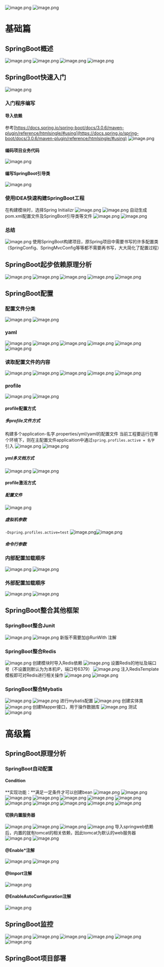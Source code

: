 ![image.png](https://cdn.nlark.com/yuque/0/2023/png/32637015/1683638674705-8e8a07f6-ceee-45d3-ac8d-7f0a15ba925f.png#averageHue=%23ddd6cc&clientId=ubb098940-51ae-4&from=paste&height=754&id=u98e28d87&originHeight=754&originWidth=1422&originalType=binary&ratio=1&rotation=0&showTitle=false&size=631814&status=done&style=none&taskId=u069c6009-bf4f-465e-b68c-dafa13d2891&title=&width=1422)
![image.png](https://cdn.nlark.com/yuque/0/2023/png/32637015/1683638718166-660aa164-6393-48ef-96c9-d50941731b41.png#averageHue=%23f8f7f7&clientId=ubb098940-51ae-4&from=paste&height=358&id=uf37a4864&originHeight=358&originWidth=1486&originalType=binary&ratio=1&rotation=0&showTitle=false&size=94457&status=done&style=none&taskId=u53b761dd-0ff1-42b3-bf3c-9fb78f57357&title=&width=1486)
# 基础篇
## SpringBoot概述
![image.png](https://cdn.nlark.com/yuque/0/2023/png/32637015/1683683040296-0483ddae-46fe-4af0-8b98-8ffca32476ca.png#averageHue=%23f2f2f2&clientId=ubb098940-51ae-4&from=paste&height=636&id=uc785f8c7&originHeight=636&originWidth=1294&originalType=binary&ratio=1&rotation=0&showTitle=false&size=244223&status=done&style=none&taskId=u4cf67536-090d-4ea0-990d-28717b39786&title=&width=1294)
![image.png](https://cdn.nlark.com/yuque/0/2023/png/32637015/1683683425293-9acc112c-6f68-4112-90b1-25e056efb95d.png#averageHue=%23efefef&clientId=ubb098940-51ae-4&from=paste&height=625&id=u4ef0abd7&originHeight=625&originWidth=1369&originalType=binary&ratio=1&rotation=0&showTitle=false&size=379303&status=done&style=none&taskId=uaf09e776-8202-4246-94f8-8e50900856d&title=&width=1369)
![image.png](https://cdn.nlark.com/yuque/0/2023/png/32637015/1683683584536-91b76123-444c-4950-b109-ed912075d1b0.png#averageHue=%23f4f4f4&clientId=ubb098940-51ae-4&from=paste&height=740&id=ubc8ea2ad&originHeight=740&originWidth=1318&originalType=binary&ratio=1&rotation=0&showTitle=false&size=356387&status=done&style=none&taskId=ub961eecc-79b3-4e5a-a4e4-98142417870&title=&width=1318)
![image.png](https://cdn.nlark.com/yuque/0/2023/png/32637015/1683683613063-9a9acc43-412a-4b8e-9099-974435c488c7.png#averageHue=%23fafafa&clientId=ubb098940-51ae-4&from=paste&height=618&id=u8c0e2955&originHeight=618&originWidth=1387&originalType=binary&ratio=1&rotation=0&showTitle=false&size=114276&status=done&style=none&taskId=u89561207-be92-4e64-81f3-1a535126fc4&title=&width=1387)
## SpringBoot快速入门
![image.png](https://cdn.nlark.com/yuque/0/2023/png/32637015/1683683700470-977c50bf-70a8-4b7f-8439-2c3e0070b91c.png#averageHue=%23f9fcf9&clientId=ubb098940-51ae-4&from=paste&height=637&id=u078d44a1&originHeight=637&originWidth=1319&originalType=binary&ratio=1&rotation=0&showTitle=false&size=119905&status=done&style=none&taskId=u8b4410a7-d6d8-4990-93bc-5c20417de36&title=&width=1319)
### 入门程序编写
#### 导入依赖
参考[https://docs.spring.io/spring-boot/docs/3.0.6/maven-plugin/reference/htmlsingle/#using](https://docs.spring.io/spring-boot/docs/3.0.6/maven-plugin/reference/htmlsingle/#using)
![image.png](https://cdn.nlark.com/yuque/0/2023/png/32637015/1683685701567-d555855c-0552-4ce2-8b0c-c669a630479e.png#averageHue=%23fbfaf9&clientId=ubb098940-51ae-4&from=paste&height=747&id=u8ecdcf5b&originHeight=747&originWidth=601&originalType=binary&ratio=1&rotation=0&showTitle=false&size=91788&status=done&style=none&taskId=u7bec5bde-c611-491d-8db8-15b21148b81&title=&width=601)
#### 编码项目业务代码
![image.png](https://cdn.nlark.com/yuque/0/2023/png/32637015/1683686952543-150321a9-465e-4b2d-a891-41811b9bd36b.png#averageHue=%23faf9f8&clientId=u191a65e2-e9d5-4&from=paste&height=602&id=ubb6c7107&originHeight=602&originWidth=956&originalType=binary&ratio=1&rotation=0&showTitle=false&size=76496&status=done&style=none&taskId=u0b40d427-86f2-4895-bc4b-4da0d889583&title=&width=956)
#### 编写SpringBoot引导类
![image.png](https://cdn.nlark.com/yuque/0/2023/png/32637015/1683687008128-106e4327-bd16-4f61-9be4-cfabe0d6a795.png#averageHue=%23faf9f8&clientId=u191a65e2-e9d5-4&from=paste&height=537&id=u1bf3acac&originHeight=537&originWidth=1022&originalType=binary&ratio=1&rotation=0&showTitle=false&size=75182&status=done&style=none&taskId=u59142f77-9f90-441a-a21b-ce5cfa05711&title=&width=1022)
### 使用IDEA快速构建SpringBoot工程
在构建模块时，选择Spring Initializr
![image.png](https://cdn.nlark.com/yuque/0/2023/png/32637015/1683687507137-e890b565-1007-493f-b3a7-a840b9f2f68b.png#averageHue=%23f4f3f3&clientId=u191a65e2-e9d5-4&from=paste&height=777&id=u0c3812d8&originHeight=777&originWidth=958&originalType=binary&ratio=1&rotation=0&showTitle=false&size=51188&status=done&style=none&taskId=ude41d87a-8831-4f60-ac12-668efb900f3&title=&width=958)
![image.png](https://cdn.nlark.com/yuque/0/2023/png/32637015/1683687545622-088f95f5-4217-4ed7-85a9-42df000d2740.png#averageHue=%23f6f6f5&clientId=u191a65e2-e9d5-4&from=paste&height=781&id=u84dacb41&originHeight=781&originWidth=961&originalType=binary&ratio=1&rotation=0&showTitle=false&size=46268&status=done&style=none&taskId=u2c2abc1e-2a49-4936-afb0-6da7f3ae297&title=&width=961)
自动生成pom.xml配置文件及SpringBoot引导类等文件
![image.png](https://cdn.nlark.com/yuque/0/2023/png/32637015/1683687633090-7c536c33-6a1d-4361-8e1c-b7b332ab5abb.png#averageHue=%23fcfbfa&clientId=u191a65e2-e9d5-4&from=paste&height=919&id=ubd46c2b0&originHeight=919&originWidth=959&originalType=binary&ratio=1&rotation=0&showTitle=false&size=141511&status=done&style=none&taskId=u804d1c36-5051-4e93-80df-29bd5da0459&title=&width=959)
![image.png](https://cdn.nlark.com/yuque/0/2023/png/32637015/1683687689649-c9a5a8b9-1eac-49fb-bad2-cda2ddecbaa2.png#averageHue=%23fbfbfa&clientId=u191a65e2-e9d5-4&from=paste&height=582&id=u12613826&originHeight=582&originWidth=1010&originalType=binary&ratio=1&rotation=0&showTitle=false&size=52016&status=done&style=none&taskId=ueeaac430-134f-4dc4-a856-58f552fe1a9&title=&width=1010)
### 总结
![image.png](https://cdn.nlark.com/yuque/0/2023/png/32637015/1683685553525-6c3368d3-97de-4f7f-bbf0-357a000c2d75.png#averageHue=%23f6f9f6&clientId=ubb098940-51ae-4&from=paste&height=394&id=u058af30c&originHeight=394&originWidth=1391&originalType=binary&ratio=1&rotation=0&showTitle=false&size=84833&status=done&style=none&taskId=u7e4c338b-7499-4955-97d2-14f0018d946&title=&width=1391)
使用SpringBoot构建项目，原Spring项目中需要书写的许多配置类（SpringConfig、SpringMvcConfig等等都不需要再书写，大大简化了配置过程）
## SpringBoot起步依赖原理分析
![image.png](https://cdn.nlark.com/yuque/0/2023/png/32637015/1683693738430-fd0cac71-b7a0-4b37-8739-b5afe4f0bcd9.png#averageHue=%23f6f9f6&clientId=u56544b3a-5e84-4&from=paste&height=330&id=ud112ebc2&originHeight=330&originWidth=1324&originalType=binary&ratio=1&rotation=0&showTitle=false&size=58014&status=done&style=none&taskId=u1c31f0ad-02f2-4d99-81e9-42b11312b47&title=&width=1324)
![image.png](https://cdn.nlark.com/yuque/0/2023/png/32637015/1683693953812-d47a0633-7e7b-4906-8c54-5e4b94e63d0c.png#averageHue=%23f3f6f3&clientId=u56544b3a-5e84-4&from=paste&height=452&id=u3084876e&originHeight=452&originWidth=1263&originalType=binary&ratio=1&rotation=0&showTitle=false&size=158152&status=done&style=none&taskId=ua5a5f46a-3a47-48e2-a548-2dc401d701d&title=&width=1263)
![image.png](https://cdn.nlark.com/yuque/0/2023/png/32637015/1683693776915-a5a28dcb-98d2-4066-8c89-620857696ec9.png#averageHue=%23f4f8f4&clientId=u56544b3a-5e84-4&from=paste&height=800&id=uc50dc9e5&originHeight=800&originWidth=1424&originalType=binary&ratio=1&rotation=0&showTitle=false&size=777317&status=done&style=none&taskId=ub7e4c39c-335e-4d48-b827-cad7f335b96&title=&width=1424)
![image.png](https://cdn.nlark.com/yuque/0/2023/png/32637015/1683693647211-6c9c0a7c-bfb0-4685-b554-60e6d658a9ca.png#averageHue=%23f3f6f2&clientId=u56544b3a-5e84-4&from=paste&height=881&id=ua4c685f6&originHeight=881&originWidth=1599&originalType=binary&ratio=1&rotation=0&showTitle=false&size=1146059&status=done&style=none&taskId=ue2b6dbaf-0175-4f11-959b-eb73224bb8e&title=&width=1599)
![image.png](https://cdn.nlark.com/yuque/0/2023/png/32637015/1683693714520-e9affa3c-6c6e-4811-b3d3-34196c30bfc5.png#averageHue=%23f7faf6&clientId=u56544b3a-5e84-4&from=paste&height=754&id=u1c95913e&originHeight=754&originWidth=1505&originalType=binary&ratio=1&rotation=0&showTitle=false&size=686959&status=done&style=none&taskId=u17f1a7e7-c31f-47e0-be1b-ad39c49dfbd&title=&width=1505)
## SpringBoot配置
### 配置文件分类
![image.png](https://cdn.nlark.com/yuque/0/2023/png/32637015/1683694344258-27bf15a7-e0dd-4a80-a66f-8c6dc74d9db9.png#averageHue=%23f4f7f4&clientId=u56544b3a-5e84-4&from=paste&height=547&id=uc6b198a0&originHeight=547&originWidth=1300&originalType=binary&ratio=1&rotation=0&showTitle=false&size=130054&status=done&style=none&taskId=u6b1999cf-d37a-42e7-8122-db4d507a814&title=&width=1300)
![image.png](https://cdn.nlark.com/yuque/0/2023/png/32637015/1683694588424-6f783b5b-7d5e-4195-929f-526afe9cc359.png#averageHue=%23f7faf7&clientId=u56544b3a-5e84-4&from=paste&height=437&id=u1c63d139&originHeight=437&originWidth=1177&originalType=binary&ratio=1&rotation=0&showTitle=false&size=86022&status=done&style=none&taskId=u31e2511f-f53f-43cd-8224-850db4ccab8&title=&width=1177)
### yaml
![image.png](https://cdn.nlark.com/yuque/0/2023/png/32637015/1683694647579-8f9dfd3e-dd91-45b6-a49a-f33f25eeb15f.png#averageHue=%23f1f4f1&clientId=u56544b3a-5e84-4&from=paste&height=311&id=u1fbfbd90&originHeight=311&originWidth=1504&originalType=binary&ratio=1&rotation=0&showTitle=false&size=171177&status=done&style=none&taskId=u8a526343-4f7b-4fbc-8e29-f21c661eafb&title=&width=1504)
![image.png](https://cdn.nlark.com/yuque/0/2023/png/32637015/1683694711751-580e9549-5e3e-42d3-b9eb-4434b9461d07.png#averageHue=%23ecf6f7&clientId=u56544b3a-5e84-4&from=paste&height=691&id=ud82d039d&originHeight=691&originWidth=1342&originalType=binary&ratio=1&rotation=0&showTitle=false&size=124893&status=done&style=none&taskId=u0b5a943d-de1c-4383-aa51-823cfec6a13&title=&width=1342)
![image.png](https://cdn.nlark.com/yuque/0/2023/png/32637015/1683694745082-d257df0e-63b2-4d08-990c-5b290df284a7.png#averageHue=%23f1f4f1&clientId=u56544b3a-5e84-4&from=paste&height=610&id=uff385002&originHeight=610&originWidth=1293&originalType=binary&ratio=1&rotation=0&showTitle=false&size=186466&status=done&style=none&taskId=u98bc7cc4-6842-4a87-a055-10c64bdd159&title=&width=1293)
![image.png](https://cdn.nlark.com/yuque/0/2023/png/32637015/1683694879618-488051da-541c-4314-9084-d8bd9dcfa321.png#averageHue=%23e7f3f4&clientId=u56544b3a-5e84-4&from=paste&height=716&id=uf1210148&originHeight=716&originWidth=1360&originalType=binary&ratio=1&rotation=0&showTitle=false&size=186232&status=done&style=none&taskId=u59da58aa-319e-4ff3-8ed3-8f8491a7c93&title=&width=1360)
![image.png](https://cdn.nlark.com/yuque/0/2023/png/32637015/1683695029641-ee2489a6-d3d8-4ee6-abbc-2de114af8297.png#averageHue=%23eaf4f5&clientId=u56544b3a-5e84-4&from=paste&height=295&id=ua7ed5bd3&originHeight=295&originWidth=1372&originalType=binary&ratio=1&rotation=0&showTitle=false&size=51506&status=done&style=none&taskId=ucf0ef624-e25e-4125-8459-1796f3a14f2&title=&width=1372)
![image.png](https://cdn.nlark.com/yuque/0/2023/png/32637015/1683695043608-176ad316-773f-408e-bd7a-650b2ac23fcc.png#averageHue=%23f7faf7&clientId=u56544b3a-5e84-4&from=paste&height=760&id=u142101e2&originHeight=760&originWidth=1407&originalType=binary&ratio=1&rotation=0&showTitle=false&size=174653&status=done&style=none&taskId=u41f5a5f7-975c-4ee8-8485-00fd4af68c4&title=&width=1407)
### 读取配置文件的内容
![image.png](https://cdn.nlark.com/yuque/0/2023/png/32637015/1683695129779-72f66d37-953e-4ebe-8d2a-5a397ecc73d7.png#averageHue=%23f6f9f6&clientId=u56544b3a-5e84-4&from=paste&height=289&id=u2592c5b7&originHeight=289&originWidth=1197&originalType=binary&ratio=1&rotation=0&showTitle=false&size=47187&status=done&style=none&taskId=u230637f1-b32b-4735-bfd0-ba6369bc511&title=&width=1197)
![image.png](https://cdn.nlark.com/yuque/0/2023/png/32637015/1683700156480-f751e8ab-c103-4990-bada-1b995d5f4a27.png#averageHue=%23faf9f8&clientId=u56544b3a-5e84-4&from=paste&height=443&id=u4a42ebba&originHeight=443&originWidth=634&originalType=binary&ratio=1&rotation=0&showTitle=false&size=32681&status=done&style=none&taskId=u3c1a9d6b-b8b3-487f-b94c-b530eee1b4d&title=&width=634)
![image.png](https://cdn.nlark.com/yuque/0/2023/png/32637015/1683700137485-a90bd796-f2aa-45e8-bb8c-e001916666ad.png#averageHue=%23faf9f7&clientId=u56544b3a-5e84-4&from=paste&height=609&id=ub300f77f&originHeight=609&originWidth=825&originalType=binary&ratio=1&rotation=0&showTitle=false&size=106294&status=done&style=none&taskId=u789eaf1d-ea0d-4976-a4f0-0dbea1a4640&title=&width=825)
![image.png](https://cdn.nlark.com/yuque/0/2023/png/32637015/1683700395075-6067b393-18b2-485c-910e-69e5f068b2a9.png#averageHue=%23f0f3f0&clientId=u56544b3a-5e84-4&from=paste&height=748&id=u8582b310&originHeight=748&originWidth=1766&originalType=binary&ratio=1&rotation=0&showTitle=false&size=589330&status=done&style=none&taskId=u81e05379-71e8-4ee9-9f89-498b2e8decb&title=&width=1766)
![image.png](https://cdn.nlark.com/yuque/0/2023/png/32637015/1683700352403-c5a9bdb9-32e3-4886-b35a-fcd50556f40f.png#averageHue=%23f5f8f5&clientId=u56544b3a-5e84-4&from=paste&height=851&id=u78405f7c&originHeight=851&originWidth=1382&originalType=binary&ratio=1&rotation=0&showTitle=false&size=632937&status=done&style=none&taskId=u57b33b9e-0e2e-4dc0-b434-e49e1fd0a5a&title=&width=1382)
### profile
![image.png](https://cdn.nlark.com/yuque/0/2023/png/32637015/1683700584394-9a610f85-3e02-4319-aef7-3a59a8c4d43a.png#averageHue=%23f5f8f5&clientId=u56544b3a-5e84-4&from=paste&height=585&id=u7eee5d47&originHeight=585&originWidth=1475&originalType=binary&ratio=1&rotation=0&showTitle=false&size=189095&status=done&style=none&taskId=u9d9aecfe-09bd-4edd-a63d-cd4845f0a0b&title=&width=1475)
![image.png](https://cdn.nlark.com/yuque/0/2023/png/32637015/1683703868987-8bfa95ee-ed12-4296-b6c9-15ccc4a2cc1c.png#averageHue=%23f3f5f3&clientId=u56544b3a-5e84-4&from=paste&height=663&id=u6af8c1ee&originHeight=663&originWidth=1134&originalType=binary&ratio=1&rotation=0&showTitle=false&size=254563&status=done&style=none&taskId=u8471b249-7228-4358-abcc-81b189fb628&title=&width=1134)
#### profile配置方式
##### 多profile文件方式
构建多个application-名字.properties/yml/yaml的配置文件
当前工程要运行在哪个环境下，则在主配置文件applicaition中通过`spring.profiles.active = 名字` 引入
![image.png](https://cdn.nlark.com/yuque/0/2023/png/32637015/1683700826675-29fbf73f-0549-4b8a-a819-947ddb245eaa.png#averageHue=%23f3f7f3&clientId=u56544b3a-5e84-4&from=paste&height=421&id=u712b156d&originHeight=421&originWidth=1307&originalType=binary&ratio=1&rotation=0&showTitle=false&size=182529&status=done&style=none&taskId=ud6926d1a-6280-4931-a8d6-ae3da755a61&title=&width=1307)
![image.png](https://cdn.nlark.com/yuque/0/2023/png/32637015/1683700986527-aa7a4ef7-2ad5-444a-9dd8-740df7fb18f5.png#averageHue=%23f2f5f2&clientId=u56544b3a-5e84-4&from=paste&height=437&id=u40daf797&originHeight=437&originWidth=1850&originalType=binary&ratio=1&rotation=0&showTitle=false&size=225104&status=done&style=none&taskId=u5c940751-e568-4bd0-92d2-4c75ad141da&title=&width=1850)
##### yml多文档方式
![image.png](https://cdn.nlark.com/yuque/0/2023/png/32637015/1683702795677-16b15dc9-e9d2-48e5-9794-aea8526817c6.png#averageHue=%23faf9f8&clientId=u56544b3a-5e84-4&from=paste&height=630&id=uc841bd70&originHeight=630&originWidth=686&originalType=binary&ratio=1&rotation=0&showTitle=false&size=65631&status=done&style=none&taskId=ud6bfa1f6-2975-4cc6-82cd-ba2b69ea217&title=&width=686)
![image.png](https://cdn.nlark.com/yuque/0/2023/png/32637015/1683703199163-f1096b9e-62e2-4d20-b9ab-b545029e31e5.png#averageHue=%23f9f9f8&clientId=u56544b3a-5e84-4&from=paste&height=731&id=ucf2b04fe&originHeight=731&originWidth=666&originalType=binary&ratio=1&rotation=0&showTitle=false&size=79837&status=done&style=none&taskId=u4ab10f22-b9ff-45a2-a73b-686936bf8eb&title=&width=666)
#### profile激活方式
##### 配置文件
![image.png](https://cdn.nlark.com/yuque/0/2023/png/32637015/1683703542238-0995c3fc-7582-4402-a8df-2efccb71e371.png#averageHue=%23fafaf9&clientId=u56544b3a-5e84-4&from=paste&height=704&id=u23937a73&originHeight=704&originWidth=704&originalType=binary&ratio=1&rotation=0&showTitle=false&size=73132&status=done&style=none&taskId=uca51e461-e769-4118-adfc-62e96e16146&title=&width=704)
##### 虚拟机参数
`-Dspring.profiles.active=test`
![image.png](https://cdn.nlark.com/yuque/0/2023/png/32637015/1683703577357-775fce7f-2d5c-4834-88f1-a118cc0d20b4.png#averageHue=%23f3f3f2&clientId=u56544b3a-5e84-4&from=paste&height=853&id=ub73b086f&originHeight=853&originWidth=1038&originalType=binary&ratio=1&rotation=0&showTitle=false&size=87464&status=done&style=none&taskId=u24ea3a03-e6a0-4a0b-aa64-4d80cf57a26&title=&width=1038)![image.png](https://cdn.nlark.com/yuque/0/2023/png/32637015/1683703724677-9522a8cf-db37-4892-905d-89df1edfe81a.png#averageHue=%23eff2ef&clientId=u56544b3a-5e84-4&from=paste&height=757&id=u82ed80ad&originHeight=757&originWidth=1465&originalType=binary&ratio=1&rotation=0&showTitle=false&size=407688&status=done&style=none&taskId=ua552c9d9-6599-4846-8451-e506db692c3&title=&width=1465)
##### 命令行参数
### 内部配置加载顺序
![image.png](https://cdn.nlark.com/yuque/0/2023/png/32637015/1683704031190-1cd6b89e-c4ec-44fd-a118-24c80363f17b.png#averageHue=%23f4f7f4&clientId=u56544b3a-5e84-4&from=paste&height=481&id=uf1747eea&originHeight=481&originWidth=1306&originalType=binary&ratio=1&rotation=0&showTitle=false&size=158814&status=done&style=none&taskId=ua9fe8c06-06dd-4b53-8c24-39320313931&title=&width=1306)
![image.png](https://cdn.nlark.com/yuque/0/2023/png/32637015/1683704210374-51c4270f-9192-47bb-984a-357076c0995c.png#averageHue=%23e9ece8&clientId=u56544b3a-5e84-4&from=paste&height=473&id=u8ea26333&originHeight=473&originWidth=608&originalType=binary&ratio=1&rotation=0&showTitle=false&size=181833&status=done&style=none&taskId=ud2087f7f-28ad-46a7-9ebc-69fe516223e&title=&width=608)
### 外部配置加载顺序
![image.png](https://cdn.nlark.com/yuque/0/2023/png/32637015/1683704503100-4d5e2ffa-da4d-4892-9f0d-2f62fd885268.png#averageHue=%23082a5c&clientId=u56544b3a-5e84-4&from=paste&height=265&id=ud3fb56cc&originHeight=265&originWidth=1764&originalType=binary&ratio=1&rotation=0&showTitle=false&size=188471&status=done&style=none&taskId=u5edb09a0-3b63-43e8-a587-0ca879edd6a&title=&width=1764)
![image.png](https://cdn.nlark.com/yuque/0/2023/png/32637015/1683704619931-7ae2475a-9809-460c-8488-9d590f796df5.png#averageHue=%23f2f5f2&clientId=u56544b3a-5e84-4&from=paste&height=223&id=u41ae2db2&originHeight=223&originWidth=1489&originalType=binary&ratio=1&rotation=0&showTitle=false&size=93745&status=done&style=none&taskId=u25bb5584-5698-44b2-8b60-6af460bcddd&title=&width=1489)
## SpringBoot整合其他框架
### SpringBoot整合Junit
![image.png](https://cdn.nlark.com/yuque/0/2023/png/32637015/1683704750186-f5aa5bcd-194f-452a-a16e-14f7d152d1c0.png#averageHue=%23f8fbf8&clientId=u56544b3a-5e84-4&from=paste&height=646&id=ufa86c6d8&originHeight=646&originWidth=1237&originalType=binary&ratio=1&rotation=0&showTitle=false&size=157581&status=done&style=none&taskId=u5ef009a8-78e2-4e41-9aef-870c473a8a0&title=&width=1237)
![image.png](https://cdn.nlark.com/yuque/0/2023/png/32637015/1683705128048-f3d5753b-8e98-4d01-b5d6-ee9a2f1f5aeb.png#averageHue=%23faf9f8&clientId=u56544b3a-5e84-4&from=paste&height=614&id=u9e87ceba&originHeight=614&originWidth=801&originalType=binary&ratio=1&rotation=0&showTitle=false&size=66044&status=done&style=none&taskId=u69415092-3cb4-44ae-bc54-bba4158353a&title=&width=801)
新版不需要加@RunWith  注解
### SpringBoot整合Redis
![image.png](https://cdn.nlark.com/yuque/0/2023/png/32637015/1683705755087-d52dcfb7-4c2d-4b59-b3fb-3de3efed3d80.png#averageHue=%23f9fcf9&clientId=u56544b3a-5e84-4&from=paste&height=592&id=u75402f70&originHeight=592&originWidth=1318&originalType=binary&ratio=1&rotation=0&showTitle=false&size=126245&status=done&style=none&taskId=uad04c667-78d1-47a4-bbc5-205d9a64af6&title=&width=1318)
创建模块时导入Redis依赖
![image.png](https://cdn.nlark.com/yuque/0/2023/png/32637015/1683706025188-02efa9e5-016d-4308-990d-5735da33587e.png#averageHue=%23f6f6f5&clientId=u56544b3a-5e84-4&from=paste&height=781&id=ufd119036&originHeight=781&originWidth=961&originalType=binary&ratio=1&rotation=0&showTitle=false&size=43522&status=done&style=none&taskId=ud2f37d21-597f-4108-80ac-7fd8dd828ba&title=&width=961)
设置Redis的地址及端口号（不设置则默认为为本机IP，端口号6379）
![image.png](https://cdn.nlark.com/yuque/0/2023/png/32637015/1683706502532-f7e9470c-a262-4c41-bafb-09da8c9c8dae.png#averageHue=%23f9f8f7&clientId=u56544b3a-5e84-4&from=paste&height=401&id=u911db0a3&originHeight=401&originWidth=902&originalType=binary&ratio=1&rotation=0&showTitle=false&size=41974&status=done&style=none&taskId=u48722471-1bea-4f9f-a432-7a621749414&title=&width=902)
注入RedisTemplate模板即可对Redis进行相关操作
![image.png](https://cdn.nlark.com/yuque/0/2023/png/32637015/1683706463692-18b4e17d-bb05-48f1-94b2-df556326d7dd.png#averageHue=%23f9f8f6&clientId=u56544b3a-5e84-4&from=paste&height=667&id=ivFEk&originHeight=667&originWidth=1048&originalType=binary&ratio=1&rotation=0&showTitle=false&size=108924&status=done&style=none&taskId=u54f02059-2593-4dce-92e3-23f23f65f6f&title=&width=1048)
![image.png](https://cdn.nlark.com/yuque/0/2023/png/32637015/1683706558887-8e4a7c21-17a1-49fd-abee-30064b53d2a3.png#averageHue=%23f9f8f6&clientId=u56544b3a-5e84-4&from=paste&height=919&id=ub0188c92&originHeight=919&originWidth=1114&originalType=binary&ratio=1&rotation=0&showTitle=false&size=157848&status=done&style=none&taskId=ue654c39a-b576-4fc2-b630-fea48c1cc6c&title=&width=1114)
### SpringBoot整合Mybatis
![image.png](https://cdn.nlark.com/yuque/0/2023/png/32637015/1683706605637-a81a5b9e-2f39-4caa-8358-1bf51a4bb8a2.png#averageHue=%23faf8f8&clientId=u56544b3a-5e84-4&from=paste&height=635&id=ue98021e5&originHeight=635&originWidth=1313&originalType=binary&ratio=1&rotation=0&showTitle=false&size=169422&status=done&style=none&taskId=ua3b6cfe6-b74c-445e-8e4c-867fdaf4fc6&title=&width=1313)
![image.png](https://cdn.nlark.com/yuque/0/2023/png/32637015/1683707608816-41759940-68e9-4915-9f6b-88faa4ce7790.png#averageHue=%23f6f6f5&clientId=u56544b3a-5e84-4&from=paste&height=781&id=uf56d5bf5&originHeight=781&originWidth=961&originalType=binary&ratio=1&rotation=0&showTitle=false&size=43855&status=done&style=none&taskId=udc28ca94-56cd-4582-82d5-16cc7632b77&title=&width=961)
进行mybatis配置
![image.png](https://cdn.nlark.com/yuque/0/2023/png/32637015/1683770101779-8332ace0-8d86-4f77-b9ed-1a7f3f3c0fc8.png#averageHue=%23f9f8f7&clientId=u56544b3a-5e84-4&from=paste&height=558&id=uc899cd1f&originHeight=558&originWidth=849&originalType=binary&ratio=1&rotation=0&showTitle=false&size=72730&status=done&style=none&taskId=u32871396-9917-490c-93ee-09dd39db398&title=&width=849)
创建实体类
![image.png](https://cdn.nlark.com/yuque/0/2023/png/32637015/1683769973973-7ec69d19-8581-452a-84f5-9f21c5416073.png#averageHue=%23fafaf9&clientId=u56544b3a-5e84-4&from=paste&height=672&id=u502edfd6&originHeight=672&originWidth=808&originalType=binary&ratio=1&rotation=0&showTitle=false&size=81334&status=done&style=none&taskId=u2e625954-4d1e-4230-bb25-33e393a0229&title=&width=808)
创建Mapper接口，用于操作数据库
![image.png](https://cdn.nlark.com/yuque/0/2023/png/32637015/1683770187134-9b7783f3-a409-4568-a14f-8b59585c6973.png#averageHue=%23f9f8f6&clientId=u56544b3a-5e84-4&from=paste&height=661&id=u897eb9ac&originHeight=661&originWidth=813&originalType=binary&ratio=1&rotation=0&showTitle=false&size=83828&status=done&style=none&taskId=ua0698a76-1f4c-4ab1-ae7b-d7a13a4f6db&title=&width=813)
测试
![image.png](https://cdn.nlark.com/yuque/0/2023/png/32637015/1683770210262-becf378e-dffc-45b0-9067-4d4bc2ea05e5.png#averageHue=%23f8f7f5&clientId=u56544b3a-5e84-4&from=paste&height=672&id=u37bbcf6c&originHeight=672&originWidth=800&originalType=binary&ratio=1&rotation=0&showTitle=false&size=96962&status=done&style=none&taskId=uef33662c-3fb6-4a5f-83fa-f36e9b96390&title=&width=800)
# 高级篇
## SpringBoot原理分析
### SpringBoot自动配置
#### Condition
**实现功能：**满足一定条件才可以创建bean
![image.png](https://cdn.nlark.com/yuque/0/2023/png/32637015/1683770960600-6a0b1a03-071e-4589-93d9-2fcc3c6a055a.png#averageHue=%23f7f9f6&clientId=u56544b3a-5e84-4&from=paste&height=545&id=uc55a67f3&originHeight=545&originWidth=1438&originalType=binary&ratio=1&rotation=0&showTitle=false&size=167284&status=done&style=none&taskId=u862e3937-af1f-4885-9a5e-672ac5703aa&title=&width=1438)
![image.png](https://cdn.nlark.com/yuque/0/2023/png/32637015/1683771417781-1829e1c4-68f0-4c3d-921c-a2710bc58eac.png#averageHue=%23f7faf7&clientId=u56544b3a-5e84-4&from=paste&height=333&id=u82099916&originHeight=333&originWidth=1368&originalType=binary&ratio=1&rotation=0&showTitle=false&size=83281&status=done&style=none&taskId=uadaf8783-2acc-4dbb-bb9a-c202533d3e5&title=&width=1368)
![image.png](https://cdn.nlark.com/yuque/0/2023/png/32637015/1683771557024-0e8314f1-af0d-4c99-8d05-e2978a1bb10e.png#averageHue=%23f5f8f5&clientId=u56544b3a-5e84-4&from=paste&height=615&id=u7196dc0c&originHeight=615&originWidth=1305&originalType=binary&ratio=1&rotation=0&showTitle=false&size=474894&status=done&style=none&taskId=ud2b3a0a3-0047-4d42-afe1-bb1e0fc9ed3&title=&width=1305)
![image.png](https://cdn.nlark.com/yuque/0/2023/png/32637015/1683771578992-cdc2cc2a-8909-43fe-baeb-97a758b8b1d9.png#averageHue=%23f4f7f4&clientId=u56544b3a-5e84-4&from=paste&height=637&id=udce0f239&originHeight=637&originWidth=1449&originalType=binary&ratio=1&rotation=0&showTitle=false&size=588267&status=done&style=none&taskId=u78e183d8-5619-44da-9130-54c39e4afde&title=&width=1449)
![image.png](https://cdn.nlark.com/yuque/0/2023/png/32637015/1683771760792-1ecf41e2-dff8-4b8c-a3f3-7bcc4cea260b.png#averageHue=%23f5f8f5&clientId=u56544b3a-5e84-4&from=paste&height=620&id=uc8623aa6&originHeight=620&originWidth=1903&originalType=binary&ratio=1&rotation=0&showTitle=false&size=527696&status=done&style=none&taskId=uaf83d834-5819-4118-bc67-8e689e578f3&title=&width=1903)
![image.png](https://cdn.nlark.com/yuque/0/2023/png/32637015/1683772698861-9bd8f0a8-44bd-4180-876e-a1cfdbd2e9c1.png#averageHue=%23f5f8f5&clientId=u56544b3a-5e84-4&from=paste&height=364&id=uf3e71ba7&originHeight=364&originWidth=1204&originalType=binary&ratio=1&rotation=0&showTitle=false&size=107786&status=done&style=none&taskId=ue8b135e2-65c7-46c9-8fd8-d7877e1700d&title=&width=1204)
![image.png](https://cdn.nlark.com/yuque/0/2023/png/32637015/1683773420940-b0b8b6f1-c8dc-445b-9b8e-58cd61082ad3.png#averageHue=%23f5f8f5&clientId=u56544b3a-5e84-4&from=paste&height=587&id=ud4b3f5da&originHeight=587&originWidth=1179&originalType=binary&ratio=1&rotation=0&showTitle=false&size=364081&status=done&style=none&taskId=u45070c27-0aab-467e-8864-1b030407489&title=&width=1179)
![image.png](https://cdn.nlark.com/yuque/0/2023/png/32637015/1683773271554-689369ff-20ea-4408-b908-5d963b175dc4.png#averageHue=%23f3f6f3&clientId=u56544b3a-5e84-4&from=paste&height=912&id=u2af16aec&originHeight=912&originWidth=1689&originalType=binary&ratio=1&rotation=0&showTitle=false&size=741289&status=done&style=none&taskId=u93dd882a-79a6-442b-93e7-efa577f2d67&title=&width=1689)
![image.png](https://cdn.nlark.com/yuque/0/2023/png/32637015/1683773561658-b795099c-7890-4508-8f2e-30aa1647e0ee.png#averageHue=%23f6faf6&clientId=u56544b3a-5e84-4&from=paste&height=267&id=u947ce798&originHeight=267&originWidth=867&originalType=binary&ratio=1&rotation=0&showTitle=false&size=115779&status=done&style=none&taskId=u59a826e7-754c-4111-b449-90d79493852&title=&width=867)
![image.png](https://cdn.nlark.com/yuque/0/2023/png/32637015/1683773639835-b3b52c3c-f631-4280-b665-f61646e020d1.png#averageHue=%23f4f5e1&clientId=u56544b3a-5e84-4&from=paste&height=653&id=u2afb085f&originHeight=653&originWidth=1438&originalType=binary&ratio=1&rotation=0&showTitle=false&size=571226&status=done&style=none&taskId=u024024ba-f394-4926-bfc0-34905647827&title=&width=1438)
![image.png](https://cdn.nlark.com/yuque/0/2023/png/32637015/1683773742748-05c3c41d-c393-4b79-89b0-d212f51b49e3.png#averageHue=%23f5f8f5&clientId=u56544b3a-5e84-4&from=paste&height=936&id=u4e33f4d9&originHeight=936&originWidth=1425&originalType=binary&ratio=1&rotation=0&showTitle=false&size=763692&status=done&style=none&taskId=ub9cd0c73-ceed-4212-98e4-c2d2c091200&title=&width=1425)
![image.png](https://cdn.nlark.com/yuque/0/2023/png/32637015/1683773049518-22abe500-273d-4cfb-912f-18d462ade0f0.png#averageHue=%23f2f5f2&clientId=u56544b3a-5e84-4&from=paste&height=661&id=u7ebda9b1&originHeight=661&originWidth=1385&originalType=binary&ratio=1&rotation=0&showTitle=false&size=326802&status=done&style=none&taskId=u593cf810-7246-45f8-a928-8185d9d2112&title=&width=1385)
#### 切换内置服务器
![image.png](https://cdn.nlark.com/yuque/0/2023/png/32637015/1683773933969-1b336d84-865d-42b5-a867-40d7a10a5b9f.png#averageHue=%23f3f5e7&clientId=u56544b3a-5e84-4&from=paste&height=631&id=ufe564f5e&originHeight=631&originWidth=1603&originalType=binary&ratio=1&rotation=0&showTitle=false&size=515694&status=done&style=none&taskId=u0bdd3e92-68ec-41dd-987c-00582c9fd84&title=&width=1603)
![image.png](https://cdn.nlark.com/yuque/0/2023/png/32637015/1683774049577-1383d761-567c-4ff8-8e08-7d893c35307d.png#averageHue=%23f9fcf9&clientId=u56544b3a-5e84-4&from=paste&height=653&id=ufb8b2dfd&originHeight=653&originWidth=1339&originalType=binary&ratio=1&rotation=0&showTitle=false&size=439980&status=done&style=none&taskId=u1f299c89-24b4-40ee-9f72-400418f847d&title=&width=1339)
![image.png](https://cdn.nlark.com/yuque/0/2023/png/32637015/1683774337213-c1d2f3b2-c0a2-462a-8653-8671966646f1.png#averageHue=%23faf9f2&clientId=u56544b3a-5e84-4&from=paste&height=680&id=u93410c91&originHeight=680&originWidth=1513&originalType=binary&ratio=1&rotation=0&showTitle=false&size=125982&status=done&style=none&taskId=uf2c0690d-2b00-464b-bd76-86b7daa72b4&title=&width=1513)
![image.png](https://cdn.nlark.com/yuque/0/2023/png/32637015/1683774425196-bf7bfc5a-2a5b-4564-953c-9b3263a78516.png#averageHue=%23f5f4f3&clientId=u56544b3a-5e84-4&from=paste&height=599&id=ue146a939&originHeight=599&originWidth=902&originalType=binary&ratio=1&rotation=0&showTitle=false&size=119787&status=done&style=none&taskId=u11b6055e-5d63-48e9-97a7-49e6c331a55&title=&width=902)
导入springweb依赖后，内置的就有tomcat的相关依赖，因此tomcat为默认的web服务器
![image.png](https://cdn.nlark.com/yuque/0/2023/png/32637015/1683774638430-5f74ad0a-d919-46fe-a24f-ce3bcdd1afc8.png#averageHue=%23faf9f9&clientId=u56544b3a-5e84-4&from=paste&height=564&id=u86519d94&originHeight=564&originWidth=1097&originalType=binary&ratio=1&rotation=0&showTitle=false&size=51381&status=done&style=none&taskId=uedd4db0a-830d-44c4-b2a3-d7de7b1ebbc&title=&width=1097)
![image.png](https://cdn.nlark.com/yuque/0/2023/png/32637015/1683774688556-4bc430ac-356a-4c23-afd7-97f65b6a0327.png#averageHue=%23f7faf7&clientId=u56544b3a-5e84-4&from=paste&height=686&id=u4c38ae26&originHeight=686&originWidth=1206&originalType=binary&ratio=1&rotation=0&showTitle=false&size=443236&status=done&style=none&taskId=u14117c3d-375c-4052-af29-5d8b5ec2c8c&title=&width=1206)
#### @Enable*注解
![image.png](https://cdn.nlark.com/yuque/0/2023/png/32637015/1683775141858-903076b4-88db-4dc6-acc3-ddd2c47ffb26.png#averageHue=%23f6f9f6&clientId=u56544b3a-5e84-4&from=paste&height=607&id=u73382e01&originHeight=607&originWidth=1468&originalType=binary&ratio=1&rotation=0&showTitle=false&size=181819&status=done&style=none&taskId=u6ef7c8d6-bb64-4331-95c2-3df144d3f56&title=&width=1468)
![image.png](https://cdn.nlark.com/yuque/0/2023/png/32637015/1683778828814-90863e4d-529c-4b3b-a5b2-7100e3bbcc94.png#averageHue=%23f5f8f5&clientId=u56544b3a-5e84-4&from=paste&height=172&id=u1f7a3b0b&originHeight=172&originWidth=798&originalType=binary&ratio=1&rotation=0&showTitle=false&size=101565&status=done&style=none&taskId=u5ce712c4-92a5-41e5-9a44-b37df89f55f&title=&width=798)
#### @Import注解
![image.png](https://cdn.nlark.com/yuque/0/2023/png/32637015/1683779482852-6603b910-f56d-4399-996b-3ee4c6aa62f7.png#averageHue=%23f4f7f4&clientId=u56544b3a-5e84-4&from=paste&height=427&id=uccdca0e1&originHeight=427&originWidth=1506&originalType=binary&ratio=1&rotation=0&showTitle=false&size=156306&status=done&style=none&taskId=u4a510d54-0f6e-4721-a6c2-79bcbe7e159&title=&width=1506)
#### @EnableAutoConfiguration注解  
![image.png](https://cdn.nlark.com/yuque/0/2023/png/32637015/1683779731715-891f83ea-5679-42b1-a1eb-8478ae441077.png#averageHue=%23f1f3f0&clientId=u56544b3a-5e84-4&from=paste&height=440&id=ue9e906ae&originHeight=440&originWidth=1423&originalType=binary&ratio=1&rotation=0&showTitle=false&size=206328&status=done&style=none&taskId=uda71075d-eabf-4e2a-95f8-a5361c627c2&title=&width=1423)
## SpringBoot监控
![image.png](https://cdn.nlark.com/yuque/0/2023/png/32637015/1683785206321-57a9862e-91dc-486e-9e81-70854696fb5a.png#averageHue=%23f2f5f2&clientId=u56544b3a-5e84-4&from=paste&height=426&id=u42c3a932&originHeight=426&originWidth=1179&originalType=binary&ratio=1&rotation=0&showTitle=false&size=146661&status=done&style=none&taskId=ue1f40e35-f550-481a-a7cb-54a4a4d3d66&title=&width=1179)
![image.png](https://cdn.nlark.com/yuque/0/2023/png/32637015/1683785353951-0f9d0b8f-ebe1-46c7-8458-702d7ff114db.png#averageHue=%23f2f5f2&clientId=u56544b3a-5e84-4&from=paste&height=316&id=u92e9e3a2&originHeight=316&originWidth=1362&originalType=binary&ratio=1&rotation=0&showTitle=false&size=137337&status=done&style=none&taskId=u7267cbb8-3943-4553-b17d-b3de845a445&title=&width=1362)
![image.png](https://cdn.nlark.com/yuque/0/2023/png/32637015/1683785770910-11b70c77-e1a0-42b7-bf75-64241c34948e.png#averageHue=%23f3f7f3&clientId=u56544b3a-5e84-4&from=paste&height=804&id=u0cc84721&originHeight=804&originWidth=1570&originalType=binary&ratio=1&rotation=0&showTitle=false&size=849832&status=done&style=none&taskId=u531ee35e-6443-46f1-bc0a-f99da633c8b&title=&width=1570)
![image.png](https://cdn.nlark.com/yuque/0/2023/png/32637015/1683786104178-eb6f5b59-f9c4-4c93-997d-8e790df14f19.png#averageHue=%23f2f5f2&clientId=u56544b3a-5e84-4&from=paste&height=685&id=u36f223be&originHeight=685&originWidth=1832&originalType=binary&ratio=1&rotation=0&showTitle=false&size=621319&status=done&style=none&taskId=ueb1280e7-95cf-4cc7-879e-a8ba4e29ddc&title=&width=1832)
![image.png](https://cdn.nlark.com/yuque/0/2023/png/32637015/1683786404749-0538254d-3048-49f3-bdbe-2bbfdea48bc7.png#averageHue=%23f9fcf9&clientId=u56544b3a-5e84-4&from=paste&height=378&id=u05150908&originHeight=378&originWidth=733&originalType=binary&ratio=1&rotation=0&showTitle=false&size=134373&status=done&style=none&taskId=u534c6151-56a5-44e1-bb41-4325d482c7c&title=&width=733)
![image.png](https://cdn.nlark.com/yuque/0/2023/png/32637015/1683786574540-7ec05f47-2828-4939-8c06-f01f5d3c5528.png#averageHue=%23f6f9f6&clientId=u56544b3a-5e84-4&from=paste&height=630&id=ua671df08&originHeight=630&originWidth=1862&originalType=binary&ratio=1&rotation=0&showTitle=false&size=415891&status=done&style=none&taskId=ua5d86759-1cad-4a70-af79-628311b1fdd&title=&width=1862)
## SpringBoot项目部署

